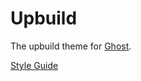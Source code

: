 # Upbuild

The upbuild theme for [Ghost](http://github.com/tryghost/ghost/).

[Style Guide](https://app.frontify.com/d/eju4ElLc9GFt/upbuild-style-guide)
